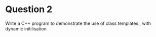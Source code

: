 Question 2
===========

Write a C++ program to demonstrate the use of class templates., with dynamic initilisation
